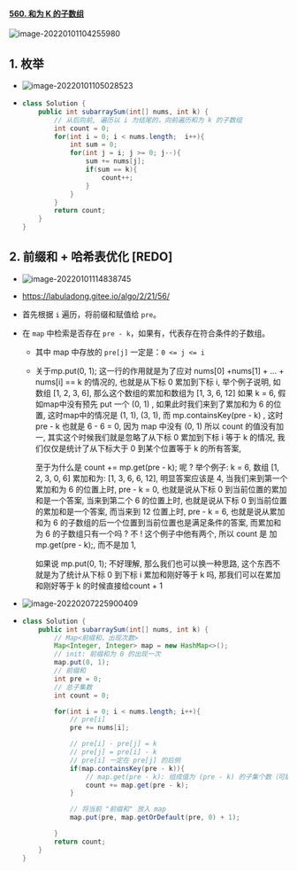 #### [560. 和为 K 的子数组](https://leetcode-cn.com/problems/subarray-sum-equals-k/)

![image-20220101104255980](https://raw.githubusercontent.com/TWDH/Leetcode-From-Zero/pictures/img/image-20220101104255980.png)

## 1. 枚举

- ![image-20220101105028523](https://raw.githubusercontent.com/TWDH/Leetcode-From-Zero/pictures/img/image-20220101105028523.png)

- ```java
  class Solution {
      public int subarraySum(int[] nums, int k) {
          // 从后向前, 遍历以 i 为结尾的，向前遍历和为 k 的子数组
          int count = 0;
          for(int i = 0; i < nums.length;  i++){
              int sum = 0;
              for(int j = i; j >= 0; j--){
                  sum += nums[j];
                  if(sum == k){
                      count++;
                  }
              }
          }
          return count;
      }
  }
  ```

## 2. 前缀和 + 哈希表优化 [REDO]

- ![image-20220101114838745](https://raw.githubusercontent.com/TWDH/Leetcode-From-Zero/pictures/img/image-20220101114838745.png)

- https://labuladong.gitee.io/algo/2/21/56/

- 首先根据 `i` 遍历，将前缀和赋值给 `pre`。

- 在 `map` 中检索是否存在 `pre - k`，如果有，代表存在符合条件的子数组。

  - 其中 map 中存放的 `pre[j]` 一定是：`0 <= j <= i` 

  - 关于mp.put(0, 1); 这一行的作用就是为了应对 nums[0] +nums[1] + ... + nums[i] == k 的情况的, 也就是从下标 0 累加到下标 i, 举个例子说明, 如数组 [1, 2, 3, 6], 那么这个数组的累加和数组为 [1, 3, 6, 12] 如果 k = 6, 假如map中没有预先 put 一个 (0, 1) , 如果此时我们来到了累加和为 6 的位置, 这时map中的情况是 (1, 1), (3, 1), 而 mp.containsKey(pre - k) , 这时 pre - k 也就是 6 - 6 = 0, 因为 map 中没有 (0, 1) 所以 count 的值没有加一, 其实这个时候我们就是忽略了从下标 0 累加到下标 i 等于 k 的情况, 我们仅仅是统计了从下标大于 0 到某个位置等于 k 的所有答案,

    至于为什么是 count += mp.get(pre - k); 呢 ? 举个例子: k = 6, 数组 [1, 2, 3, 0, 6] 累加和为: [1, 3, 6, 6, 12], 明显答案应该是 4, 当我们来到第一个累加和为 6 的位置上时, pre - k = 0, 也就是说从下标 0 到当前位置的累加和是一个答案, 当来到第二个 6 的位置上时, 也就是说从下标 0 到当前位置的累加和是一个答案, 而当来到 12 位置上时, pre - k = 6, 也就是说从累加和为 6 的子数组的后一个位置到当前位置也是满足条件的答案, 而累加和为 6 的子数组只有一个吗 ? 不 ! 这个例子中他有两个, 所以 count 是 加 mp.get(pre - k);, 而不是加 1,

    如果说 mp.put(0, 1); 不好理解, 那么我们也可以换一种思路, 这个东西不就是为了统计从下标 0 到下标 i 累加和刚好等于 k 吗, 那我们可以在累加和刚好等于 k 的时候直接给count + 1

- ![image-20220207225900409](https://raw.githubusercontent.com/TWDH/Leetcode-From-Zero/pictures/img/image-20220207225900409.png)

- ```java
  class Solution {
      public int subarraySum(int[] nums, int k) {
          // Map<前缀和，出现次数>
          Map<Integer, Integer> map = new HashMap<>();
          // init: 前缀和为 0 的出现一次
          map.put(0, 1);
          // 前缀和
          int pre = 0;
          // 总子集数
          int count = 0;
  
          for(int i = 0; i < nums.length; i++){
              // pre[i]
              pre += nums[i];
  
              // pre[i] - pre[j] = k
              // pre[j] = pre[i] - k
              // pre[i] 一定在 pre[j] 的后侧
              if(map.containsKey(pre - k)){
                  // map.get(pre - k): 组成值为 (pre - k) 的子集个数（可能有多种子集组合可以为 pre[j], 每次前缀和等于某值，都会向其中次数添加 1 
                  count += map.get(pre - k);
              }
  
              // 将当前 "前缀和" 放入 map
              map.put(pre, map.getOrDefault(pre, 0) + 1);
  
          }
          return count;
      }
  }
  ```



